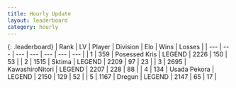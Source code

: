 ```yaml
---
title: Hourly Update
layout: leaderboard
category: hourly
---
```


{: .leaderboard}
| Rank | LV | Player | Division | Elo | Wins | Losses |
| --- | --- | --- | --- | --- | --- | --- |
| <span data-change="0">1</span> | 359 | <span title="ID: 402846">Posessed Kris</span> | LEGEND | <span data-change="0">2226</span> | <span data-change="0">150</span> | <span data-change="0">53</span> |
| <span data-change="0">2</span> | 1515 | <span title="ID: 353063">Sktima</span> | LEGEND | <span data-change="0">2209</span> | <span data-change="0">97</span> | <span data-change="0">23</span> |
| <span data-change="0">3</span> | 2695 | <span title="ID: 164871">KawashiroNitori</span> | LEGEND | <span data-change="12">2207</span> | <span data-change="3">228</span> | <span data-change="0">88</span> |
| <span data-change="0">4</span> | 134 | <span title="ID: 641994">Usada Pekora</span> | LEGEND | <span data-change="0">2150</span> | <span data-change="0">129</span> | <span data-change="0">52</span> |
| <span data-change="0">5</span> | 1167 | <span title="ID: 337810">Dregun</span> | LEGEND | <span data-change="0">2147</span> | <span data-change="0">65</span> | <span data-change="0">17</span> |
